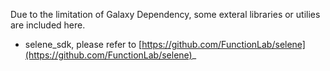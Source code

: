 Due to the limitation of Galaxy Dependency, some exteral libraries or utilies are included here.
- selene_sdk, please refer to [https://github.com/FunctionLab/selene](https://github.com/FunctionLab/selene)_
